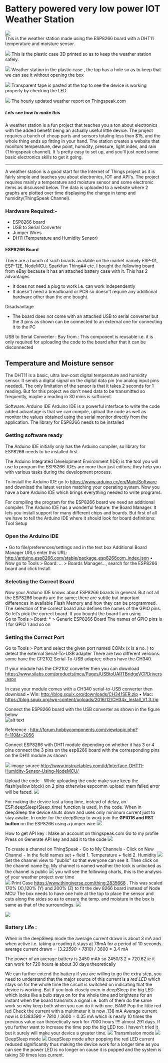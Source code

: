 # Battery powered very low power IOT Weather Station 

![](IMG_4947.JPG)      
This is the weather station made using the ESP8266 board with a DHT11 temperature and moisture sensor.



![](IMG_4948.JPG)
This is the plastic case 3D printed so as to keep the weather station safely.



![](IMG_4949.JPG)
Weather station in the plastic case , the top has a hole so as to keep that we can see it without opening the box 



![](IMG_4950.JPG)
Transparent tape is pasted at the top to see the device is working properly by checking the LED. 

![](Screenshot%20(193)_LI.jpg)
The hourly updated weather report on Thingspeak.com
##### Lets see how to make this 
A weather station is a fun project that teaches you a ton about electronics with the added benefit being an actually useful little device. The project requires a bunch of cheap parts and sensors totaling less than $15, and the whole thing ends up fitting in your hand. The station creates a website that monitors temperature, dew point, humidity, pressure, light index, and rain (Thingspeak channel). It ’s pretty easy to set up, and you’ll just need some basic electronics skills to get it going.

---
A weather station is a good start for the Internet of Things project as it is fairly simple and teaches you about electronics, IOT and API's. The project requires mainly a temperature and moisture sensor and some electronic items as discussed below. The data is uploaded to a website where 2 graphs are plotted over time displaying the change in temp and humidity(ThingSpeak Channel). 


### Hardware Required:-
- ESP8266 board  
- USB to Serial Converter 
- Jumper Wires 
- DH11 (Temperature and Humidity Sensor)

#### ESP8266 Board
There are a bunch of such boards available on the market namely ESP-01, ESP-12E, NodeMCU, Sparkfun Thing## etc. I bought the following board from eBay because it has an attached battery case with it. 
This has 2 advantages
- It does not need a plug to work i.e. can work independently 
- It doesn't need a breadboard or PCB so doesn't require any additional hardware other than the one bought. 

Disadvantage 
- The board does not come with an attached USB to serial converter but the 3 pins as shown can be connected to an external one for connecting it to the PC 

USB to Serial Converter : 
Buy from : 
This component is reusable i.e. it is only required for uploading the code to the board after that it can be disconnected


## Temperature and Moisture sensor 

The DHT11 is a basic, ultra low-cost digital temperature and humidity sensor. It sends a digital signal on the digital data pin (no analog input pins needed). The only limitation of the sensor is that it takes 2 seconds for 1 reading. But for this project we don't need data to be transmitted so frequently, maybe a reading in 30 mins is sufficient.


Software: Arduino IDE
Arduino IDE is a powerful interface to write the code added advantage is that we can compile, upload the code as well as monitor the values obtained using the serial monitor directly from the application.
The library for ESP8266 needs to be installed

### Getting software ready 
The Arduino IDE initially only has the Arduino compiler, so library for ESP8266 needs to be installed first. 

The Arduino Integrated Development Environment (IDE) is the tool you will use to program the
ESP8266. IDEs are more than just editors; they help you with various tasks during the development
process.

To install the Arduino IDE go to https://www.arduino.cc/en/Main/Software and download the latest
version matching your operating system.
Now you have a bare Arduino IDE which brings everything needed to write programs.


For compiling the program for the ESP8266 board we need an additional compiler.
The Arduino IDE has a wonderful feature: the Board Manager.
It lets you install support for many different chips and boards. But first of all
we have to tell the Arduino IDE where it should look for board definitions:
Tool Setup 
### Open the Arduino IDE
• Go to file/preferences/settings and in the text box Additional Board Manager URLs enter
this URL: http://arduino.esp8266.com/stable/package_esp8266com_index.json
• Now go to Tools > Board: … > Boards Manager…, search for the ESP8266 board and click
Install.

### Selecting the Correct Board
Now your Arduino IDE knows about ESP8266 boards in general. But not all the ESP8266 boards
are the same; there are subtle but important differences in available Flash Memory and how they
can be programmed. The selection of the correct board also defines the names of the GPIO pins:
So let’s pick the correct board. If you bought the board I am using  
Go to Tools > Board: * > Generic ESP8266 Board
The names of GPIO pins is 1 for GPIO 1 and so on


### Setting the Correct Port

Go to Tools > Port and select the given port named COMx (x is a no. ) to detect the external Serial-To-USB adapter There are two different versions: some
have the CP2102 Serial-To-USB adapter; others have the CH340. 

If your module has the CP2102 converter then you can download 
https://www.silabs.com/products/mcu/Pages/USBtoUARTBridgeVCPDrivers.aspx

In case your module comes with a CH340 serial-to-USB converter then download 
• Win: http://blog.squix.org/downloads/CH341SER.zip
• Mac: https://blog.squix.org/wp-content/uploads/2016/12/CH34x_Install_V1.3.zip
 
 Connect the ESP8266 board with the USB converter as shown in the figure below  
  ![alt text](ESP12E_USB_Connections.png)
   
   
   Reference : http://forum.hobbycomponents.com/viewtopic.php?f=110&t=2056
   
   
   
 Connect ESP8266 with DH11 module depending on whether it has 3 or 4 pins connect the 3 pins on the esp8266 board with the        corresponding pins on the DH11 module as shown    

   ![](dh11.jpg)
   image source http://www.instructables.com/id/Interface-DHT11-Humidity-Sensor-Using-NodeMCU/
   
 
 Upload the code - While uploading the code make sure keep the flash(yellow block) on 2 pins otherwise espcomm_upload_mem failed error will be faced. 
 ![](flash.png)
 
 For making the device last a long time, instead of delay, an ESP.deepSleep(Sleep_time) function is used, in the code.
 When in deepSleep the device shuts down and uses only minimum current just to stay awake. In order for the deepSleep to work 
 join the **GPIO16 and RST button** on the ESP8266 using a jumper wire
 ![](Inkeddeepsleep_LI.jpg)
 
 How to get API key : 
 Make an account on thingspeak.com
 Go to my profile 
 Press on Generate API key and add it to the code 
  ![](thingspeak_getkey.jpg)
 
To create a channel on ThingSpeak 
    - Go to My Channels 
    - Click on New Channel 
    - In the field names set 
       + field 1. Temperature
       + field 2. Humidity
  ![](Screenshot%20(191).png)
 Set the channel view to  "public" so that everyone can see it. Then click on the channel name Eg. My channel is named weather
 the lock is unlocked as the channel is public 
 ![](Screenshot%20(196).png)
  you will see the following charts, this is the analysis of your weather project over time  
 ![](Screenshot%20(193)_LI.jpg)
Print Case https://www.thingiverse.com/thing:2835668 . This was scaled 170% (X),120% (Y) and 200% (Z) to fit the dev 8266 board instead of Node MCU
The box needs to have one hole at the top to place the sensor and cuts along the sides so as to ensure the temp. and moisture in the box is same as that of the surroundings. 
![](front%20case.jpg)


![](side%20case.jpg)


### Battery Life : 
When in the deepSleep mode the average current drawn is about 3 mA and when active i.e. taking a reading it stays at 78mA for a period of 10 seconds. 
average current drawn = (3.2*3590 + 78*10) / 3600 = 3.4 mA

The power of an average battery is 2450 mAh so 2450/3.2 = 720.62 ie it can work for 720 hours ie about 30 days theoretically 

We can further extend the battery if you are willing to go the extra step, you need to understand that the major source of this current is a *red LED*  which stays on for the whole time the circuit is switched on indicating that the device is working. But if you look closely even in deepSleep the big LED which looks like a bulb stays on for the whole time and brightens for an instant when the board transmits a signal i.e. both of them do the same work so why keep both when you can do it with one. 
BAM! Pop the little red led 
Check the current with a multimeter it is now .138 mA 
Average current now is 0.138*3590 + 78*10 / 3600 = 0.35 mA
which is nearly 10 times the previous value can theoretically work for 7000 hours !!!! almost 291 days. 
If you further want to increase the time pop the big LED too. I haven't tried it but it surely will make your device a greater time.
![](Screenshot%20(198).png) 
Transmission mode 
![](Screenshot%20(199).png)
DeepSleep mode 
![](multimeter.jpg)
DeepSleep mode after popping the red LED current reduced significantly thus making the device work for a longer time as you can see the power LED is no longer on cause it is popped and the system is taking 30 times less current.
